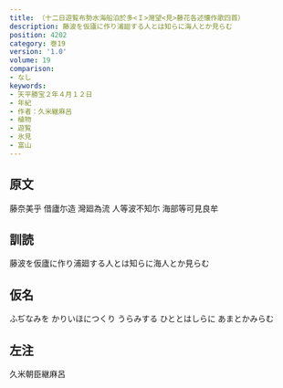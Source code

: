 ```yaml
---
title: （十二日遊覧布勢水海船泊於多<Ｉ>灣望<見>藤花各述懐作歌四首）
description: 藤波を仮廬に作り浦廻する人とは知らに海人とか見らむ
position: 4202
category: 巻19
version: '1.0'
volume: 19
comparison:
- なし
keywords:
- 天平勝宝２年４月１２日
- 年紀
- 作者：久米継麻呂
- 植物
- 遊覧
- 氷見
- 富山
---
```


## 原文

藤奈美乎 借廬尓造 灣廻為流 人等波不知尓 海部等可見良牟

## 訓読

藤波を仮廬に作り浦廻する人とは知らに海人とか見らむ

## 仮名

ふぢなみを かりいほにつくり うらみする ひととはしらに あまとかみらむ

## 左注

久米朝臣継麻呂
